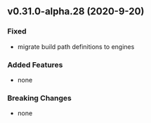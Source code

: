 ## v0.31.0-alpha.28 (2020-9-20)

### Fixed

- migrate build path definitions to engines

### Added Features

- none

### Breaking Changes

- none

